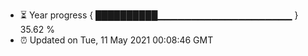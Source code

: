 - ⏳ Year progress { ██████████▁▁▁▁▁▁▁▁▁▁▁▁▁▁▁▁▁▁▁▁ } 35.62 %
- ⏰ Updated on Tue, 11 May 2021 00:08:46 GMT

